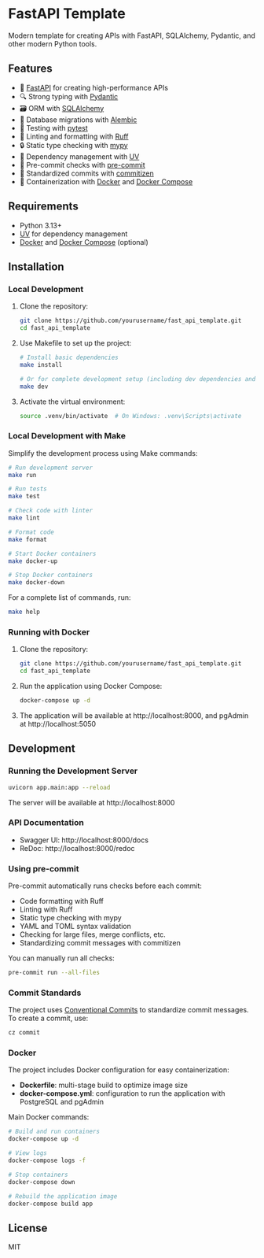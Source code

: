 # FastAPI Template

Modern template for creating APIs with FastAPI, SQLAlchemy, Pydantic, and other modern Python tools.

## Features

- 🚀 [FastAPI](https://fastapi.tiangolo.com/) for creating high-performance APIs
- 🔍 Strong typing with [Pydantic](https://docs.pydantic.dev/)
- 🗃️ ORM with [SQLAlchemy](https://www.sqlalchemy.org/)
- 🔄 Database migrations with [Alembic](https://alembic.sqlalchemy.org/)
- 🧪 Testing with [pytest](https://docs.pytest.org/)
- 🧹 Linting and formatting with [Ruff](https://github.com/astral-sh/ruff)
- 🔒 Static type checking with [mypy](https://mypy.readthedocs.io/)
- 🔄 Dependency management with [UV](https://github.com/astral-sh/uv)
- 🚫 Pre-commit checks with [pre-commit](https://pre-commit.com/)
- 📝 Standardized commits with [commitizen](https://commitizen-tools.github.io/commitizen/)
- 🐳 Containerization with [Docker](https://www.docker.com/) and [Docker Compose](https://docs.docker.com/compose/)

## Requirements

- Python 3.13+
- [UV](https://github.com/astral-sh/uv) for dependency management
- [Docker](https://www.docker.com/) and [Docker Compose](https://docs.docker.com/compose/) (optional)

## Installation

### Local Development

1. Clone the repository:
   ```bash
   git clone https://github.com/yourusername/fast_api_template.git
   cd fast_api_template
   ```

2. Use Makefile to set up the project:
   ```bash
   # Install basic dependencies
   make install

   # Or for complete development setup (including dev dependencies and pre-commit hooks)
   make dev
   ```

3. Activate the virtual environment:
   ```bash
   source .venv/bin/activate  # On Windows: .venv\Scripts\activate
   ```

### Local Development with Make

Simplify the development process using Make commands:

```bash
# Run development server
make run

# Run tests
make test

# Check code with linter
make lint

# Format code
make format

# Start Docker containers
make docker-up

# Stop Docker containers
make docker-down
```

For a complete list of commands, run:
```bash
make help
```

### Running with Docker

1. Clone the repository:
   ```bash
   git clone https://github.com/yourusername/fast_api_template.git
   cd fast_api_template
   ```

2. Run the application using Docker Compose:
   ```bash
   docker-compose up -d
   ```

3. The application will be available at http://localhost:8000, and pgAdmin at http://localhost:5050

## Development

### Running the Development Server

```bash
uvicorn app.main:app --reload
```

The server will be available at http://localhost:8000

### API Documentation

- Swagger UI: http://localhost:8000/docs
- ReDoc: http://localhost:8000/redoc

### Using pre-commit

Pre-commit automatically runs checks before each commit:

- Code formatting with Ruff
- Linting with Ruff
- Static type checking with mypy
- YAML and TOML syntax validation
- Checking for large files, merge conflicts, etc.
- Standardizing commit messages with commitizen

You can manually run all checks:

```bash
pre-commit run --all-files
```

### Commit Standards

The project uses [Conventional Commits](https://www.conventionalcommits.org/) to standardize commit messages. To create a commit, use:

```bash
cz commit
```

### Docker

The project includes Docker configuration for easy containerization:

- **Dockerfile**: multi-stage build to optimize image size
- **docker-compose.yml**: configuration to run the application with PostgreSQL and pgAdmin

Main Docker commands:

```bash
# Build and run containers
docker-compose up -d

# View logs
docker-compose logs -f

# Stop containers
docker-compose down

# Rebuild the application image
docker-compose build app
```

## License

MIT
